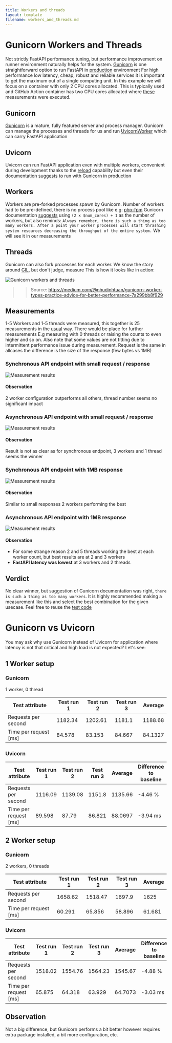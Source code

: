 ```yaml
---
title: Workers and threads
layout: template
filename: workers_and_threads.md
---
```



# Gunicorn Workers and Threads

Not strictly FastAPI performance tuning, but performance improvement on runner environment naturally helps for the system. [Gunicorn](https://gunicorn.org/) is one straightforward option to run FastAPI in [production](https://www.uvicorn.org/deployment/#gunicorn) environment
For high performance low latency, cheap, robust and reliable services it is important to get the maximum out of a single computing unit. In this example we will focus on a container with only 2 CPU cores allocated.
This is typically used and GitHub Action container has two CPU cores allocated where [these](https://kisspeter.github.io/fastapi-performance-optimization/#test-environment) measurements were executed. 


## Gunicorn

[Gunicorn](https://gunicorn.org/) is a mature, fully featured server and process manager.
Gunicorn can manage the processes and threads for us and run [UvicornWorker](https://www.uvicorn.org/deployment/#gunicorn) which can carry FastAPI application

## Uvicorn

Uvicorn can run FastAPI application even with multiple workers, convenient during development thanks to the [reload](https://www.uvicorn.org/deployment/#running-from-the-command-line) capability but even their documentation [suggests](https://www.uvicorn.org/deployment/#gunicorn) to run with Gunicorn in production

## Workers

Workers are pre-forked processes spawn by Gunicorn. Number of workers had to be pre-defined, there is no process pool like e.g: [php-fpm](https://www.digitalocean.com/community/tutorials/php-fpm-nginx#2-configure-php-fpm-pool)
Gunicorn documentation [suggests](https://docs.gunicorn.org/en/latest/design.html?highlight=workers#how-many-workers) using `(2 x $num_cores) + 1` as the number of workers, but also reminds: `Always remember, there is such a thing as too many workers. After a point your worker processes will start thrashing system resources decreasing the throughput of the entire system.` 
We will see it in our measurements

## Threads
Gunicorn can also fork processes for each worker. We know the story around [GIL](https://tenthousandmeters.com/blog/python-behind-the-scenes-13-the-gil-and-its-effects-on-python-multithreading/), but don't judge, measure
This is how it looks like in action:

<img src="https://miro.medium.com/max/1400/1*IWcHIxgsf71p19rbJrfZmA.jpeg" alt="Gunicorn workers and threads">

> > Source: https://medium.com/@nhudinhtuan/gunicorn-worker-types-practice-advice-for-better-performance-7a299bb8f929

## Measurements

1-5 Workers and 1-5 threads were measured, this together is 25 measurements in the [usual](https://kisspeter.github.io/fastapi-performance-optimization/#test-environment) way. There would be place for further measurements E.g measuring with 0 threads or raising the counts to even higher and so on. Also note that some values are not fitting due to intermittent performance issue during measurement.
Request is the same in allcases the difference is the size of the response (few bytes vs 1MB)

### Synchronous API endpoint with small request / response

<img src="https://kisspeter.github.io/fastapi-performance-optimization/images/sync_small_response.svg" alt="Measurement results">

#### Observation
2 worker configuration outperforms all others, thread number seems no significant impact

### Asynchronous API endpoint with small request / response

<img src="https://kisspeter.github.io/fastapi-performance-optimization/images/async_small_response.svg" alt="Measurement results">

#### Observation 

Result is not as clear as for synchronous endpoint, 3 workers and 1 thread seems the winner

### Synchronous API endpoint with 1MB response

<img src="https://kisspeter.github.io/fastapi-performance-optimization/images/sync_big_response.svg" alt="Measurement results">

#### Observation

Similar to small responses 2 workers performing the best

### Asynchronous API endpoint with 1MB response

<img src="https://kisspeter.github.io/fastapi-performance-optimization/images/async_big_response.svg" alt="Measurement results">

#### Observation

* For some strange reason 2 and 5 threads working the best at each worker count, but best results are at 2 and 3 workers
* **FastAPI latency was lowest** at 3 workers and 2 threads

## Verdict

No clear winner, but suggestion of Gunicorn documentation was right, `there is such a thing as too many workers`.
It is highly recommended making a measurement like this and select the best combination for the given usecase. Feel free to reuse the [test code](https://github.com/KissPeter/fastapi-performance-optimization/blob/main/test_files/test_workers_and_threads.py)

# Gunicorn vs Uvicorn

You may ask why use Gunicorn instead of Uvicorn for application where latency is not that critical and high load is not expected?
Let's see:

## 1 Worker setup

### Gunicorn
1 worker, 0 thread

| **Test attribute**    |   **Test run 1** |   **Test run 2** |   **Test run 3** |   **Average** |
|-----------------------|------------------|------------------|------------------|---------------|
| Requests per second   |         1182.34  |         1202.61  |         1181.1   |     1188.68   |
| Time per request [ms] |           84.578 |           83.153 |           84.667 |       84.1327 |

### Uvicorn

| **Test attribute**    |   **Test run 1** |   **Test run 2** |   **Test run 3** |   **Average** | Difference to baseline   |
|-----------------------|------------------|------------------|------------------|---------------|--------------------------|
| Requests per second   |         1116.09  |          1139.08 |         1151.8   |     1135.66   | -4.46 %                  |
| Time per request [ms] |           89.598 |            87.79 |           86.821 |       88.0697 | -3.94 ms                 |

## 2 Worker setup

### Gunicorn
2 workers, 0 threads

| **Test attribute**    |   **Test run 1** |   **Test run 2** |   **Test run 3** |   **Average** |
|-----------------------|------------------|------------------|------------------|---------------|
| Requests per second   |         1658.62  |         1518.47  |         1697.9   |      1625     |
| Time per request [ms] |           60.291 |           65.856 |           58.896 |        61.681 |


### Uvicorn


| **Test attribute**    |   **Test run 1** |   **Test run 2** |   **Test run 3** |   **Average** | Difference to baseline   |
|-----------------------|------------------|------------------|------------------|---------------|--------------------------|
| Requests per second   |         1518.02  |         1554.76  |         1564.23  |     1545.67   | -4.88 %                  |
| Time per request [ms] |           65.875 |           64.318 |           63.929 |       64.7073 | -3.03 ms                 |

## Observation

Not a big difference, but Gunicorn performs a bit better however requires extra package installed, a bit more configuration, etc.
